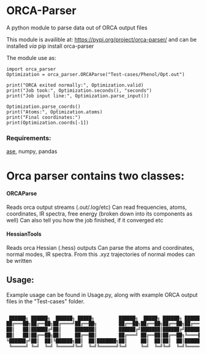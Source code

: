 # ORCA-Parser
A python module to parse data out of ORCA output files

This module is availible at: https://pypi.org/project/orca-parser/
and can be installed *via* pip install orca-parser

The module use as:
```
import orca_parser
Optimization = orca_parser.ORCAParse("Test-cases/Phenol/Opt.out")

print("ORCA exited normally:", Optimization.valid)
print("Job took:", Optimization.seconds(), "seconds")
print("Job input line:", Optimization.parse_input())

Optimization.parse_coords()
print("Atoms:", Optimization.atoms)
print("Final coordinates:")
print(Optimization.coords[-1])
```


### Requirements:
[ase](https://gitlab.com/ase/ase), numpy, pandas

# Orca parser contains two classes:

#### ORCAParse
Reads orca output streams (.out/.log/etc)
Can read frequencies, atoms, coordinates, IR spectra, free energy (broken down into its components as well)
Can also tell you how the job finished, if it converged etc

#### HessianTools
Reads orca Hessian (.hess) outputs
Can parse the atoms and coordinates, normal modes, IR spectra.
From this .xyz trajectories of normal modes can be written

## Usage:
Example usage can be found in Usage.py, along with example ORCA output files in the "Test-cases" folder.

```java
                                                                               
 ██████╗ ██████╗  ██████╗ █████╗         ██████╗  █████╗ ██████╗ ███████╗███████╗██████╗ 
██╔═══██╗██╔══██╗██╔════╝██╔══██╗        ██╔══██╗██╔══██╗██╔══██╗██╔════╝██╔════╝██╔══██╗
██║   ██║██████╔╝██║     ███████║        ██████╔╝███████║██████╔╝███████╗█████╗  ██████╔╝
██║   ██║██╔══██╗██║     ██╔══██║        ██╔═══╝ ██╔══██║██╔══██╗╚════██║██╔══╝  ██╔══██╗
╚██████╔╝██║  ██║╚██████╗██║  ██║███████╗██║     ██║  ██║██║  ██║███████║███████╗██║  ██║
 ╚═════╝ ╚═╝  ╚═╝ ╚═════╝╚═╝  ╚═╝╚══════╝╚═╝     ╚═╝  ╚═╝╚═╝  ╚═╝╚══════╝╚══════╝╚═╝  ╚═╝
                                                                                         
```